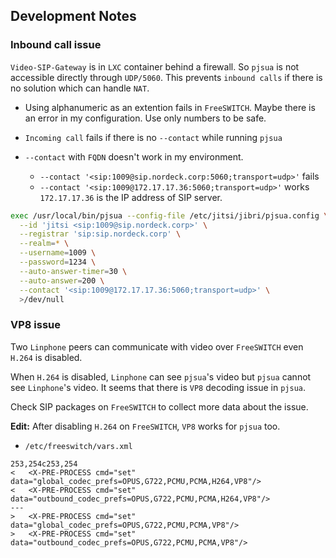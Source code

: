 ## Development Notes

### Inbound call issue

`Video-SIP-Gateway` is in `LXC` container behind a firewall. So `pjsua` is not
accessible directly through `UDP/5060`. This prevents `inbound calls` if there
is no solution which can handle `NAT`.

- Using alphanumeric as an extention fails in `FreeSWITCH`. Maybe there is an
  error in my configuration. Use only numbers to be safe.

- `Incoming call` fails if there is no `--contact` while running `pjsua`

- `--contact` with `FQDN` doesn't work in my environment.
  - `--contact '<sip:1009@sip.nordeck.corp:5060;transport=udp>'` fails
  - `--contact '<sip:1009@172.17.17.36:5060;transport=udp>'` works
    \
    `172.17.17.36` is the IP address of SIP server.

```bash
exec /usr/local/bin/pjsua --config-file /etc/jitsi/jibri/pjsua.config \
  --id 'jitsi <sip:1009@sip.nordeck.corp>' \
  --registrar 'sip:sip.nordeck.corp' \
  --realm=* \
  --username=1009 \
  --password=1234 \
  --auto-answer-timer=30 \
  --auto-answer=200 \
  --contact '<sip:1009@172.17.17.36:5060;transport=udp>' \
  >/dev/null
```

### VP8 issue

Two `Linphone` peers can communicate with video over `FreeSWITCH` even `H.264`
is disabled.

When `H.264` is disabled, `Linphone` can see `pjsua`'s video but `pjsua` cannot
see `Linphone`'s video. It seems that there is `VP8` decoding issue in `pjsua`.

Check SIP packages on `FreeSWITCH` to collect more data about the issue.

**Edit:**
After disabling `H.264` on `FreeSWITCH`, `VP8` works for `pjsua` too.

- `/etc/freeswitch/vars.xml`

```
253,254c253,254
<   <X-PRE-PROCESS cmd="set" data="global_codec_prefs=OPUS,G722,PCMU,PCMA,H264,VP8"/>
<   <X-PRE-PROCESS cmd="set" data="outbound_codec_prefs=OPUS,G722,PCMU,PCMA,H264,VP8"/>
---
>   <X-PRE-PROCESS cmd="set" data="global_codec_prefs=OPUS,G722,PCMU,PCMA,VP8"/>
>   <X-PRE-PROCESS cmd="set" data="outbound_codec_prefs=OPUS,G722,PCMU,PCMA,VP8"/>
```
